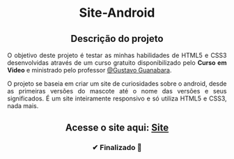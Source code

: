 <h1 align="center">Site-Android</h1>

<h2 align="center">Descrição do projeto</h2>
<p align="justify">O objetivo deste projeto é testar as minhas habilidades de HTML5 e CSS3 desenvolvidas através de um curso gratuito disponibilizado pelo <strong>Curso em Video</strong> e ministrado pelo professor <a href="https://github.com/gustavoguanabara" target="_blank">@Gustavo Guanabara</a>.</p>
<p align="justify">O projeto se baseia em criar um site de curiosidades sobre o android, desde as primeiras versões do mascote até o nome das versões e seus significados. É um site inteiramente responsivo e só utiliza HTML5 e CSS3, nada mais.</p> 

<h2 align="center">Acesse o site aqui: <a href="https://deyvidjesus.github.io/Historia-do-mascote-do-Android/">Site</a> </h2>

<h3 align="center">
  ✔ Finalizado 🚀
</h3>
